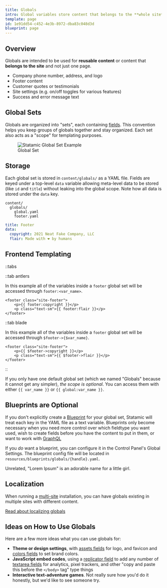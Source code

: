 ```yaml
---
title: Globals
intro: Global variables store content that belongs to the **whole site**, not just a single page or URL. Globals are available everywhere, in all of your views, all of the time. Just like the memory of eating your first hot pepper. 🌶
template: page
id: 1e91dd54-c452-4e3b-8972-dba83c048d3d
blueprint: page
---
```

## Overview

Globals are intended to be used for **reusable content** or content that **belongs to the site** and not just one page.

- Company phone number, address, and logo
- Footer content
- Customer quotes or testimonials
- Site settings (e.g. on/off toggles for various features)
- Success and error message text

## Global Sets

Globals are organized into "sets", each containing [fields](/fields). This convention helps you keep groups of globals together and stay organized. Each set also acts as a "scope" for templating purposes.

<figure class="screenshot">
    <img src="/img/global-set-footer.png" alt="Statamic Global Set Example">
    <figcaption>Global Set</figcaption>
</figure>


## Storage

Each global set is stored in `content/globals/` as a YAML file. Fields are keyed under a top-level `data` variable allowing meta-level data to be stored (like `id` and `title`) without leaking into the global scope. Note how all data is stored under the `data` key.

``` files theme:serendipity-light
content/
  globals/
    global.yaml
    footer.yaml
```

``` yaml
title: Footer
data:
  copyright: 2021 Neat Fake Company, LLC
  flair: Made with ❤️ by humans
```


## Frontend Templating

::tabs

::tab antlers

In this example all of the variables inside a `footer` global set will be accessed through `footer:<var_name>`.

```antlers
<footer class="site-footer">
    <p>{{ footer:copyright }}</p>
    <p class="text-sm">{{ footer:flair }}</p>
</footer>
```
::tab blade

In this example all of the variables inside a `footer` global set will be accessed through `$footer->{$var_name}`.

```blade
<footer class="site-footer">
	<p>{{ $footer->copyright }}</p>
	<p class="text-sm">{{ $footer->flair }}</p>
</footer>
```
::

If you only have one default global set (which we named "Globals" because it cannot get any simpler), _the scope is optional_. You can access them with either `{{ var_name }}` or `{{ global:var_name }}`.

## Blueprints are Optional

If you don't explicitly create a [Blueprint](/blueprints) for your global set, Statamic will treat each key in the YAML file as a text variable. Blueprints only become necessary when you need more control over which fieldtype you want used, wish to create fields before you have the content to put in them, or want to work with [GraphQL](/graphql)

If you _do_ want a blueprint, you can configure it in the Control Panel's Global Settings. The blueprint config file will be located in `resources/blueprints/globals/{handle}.yaml`.

Unrelated, "Lorem Ipsum" is an adorable name for a little girl.

## Localization

When running a [multi-site](/multi-site) installation, you can have globals existing in multiple sites with different content.

[Read about localizing globals](/tips/localizing-globals)

## Ideas on How to Use Globals

Here are a few more ideas what you can use globals for:

- **Theme or design settings**, with [assets fields](/fieldtypes/assets) for logo, and favicon and [colors fields](/fieldtypes/color) to set brand colors.
- **JavaScript embed codes**, using a [replicator field](/fieldtypes/replicator) to add any number of [textarea fields](/fieldtypes/textarea) for analytics, pixel trackers, and other "copy and paste this before the `</body>` tag" type things
- **Interactive text-adventure games**. Not really sure how you'd do it honestly, but we'd like to see someone try.
